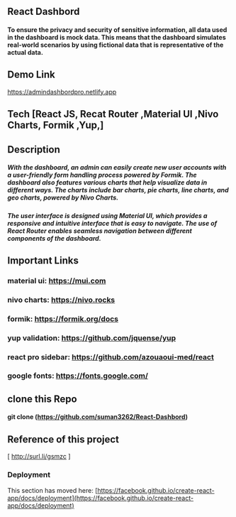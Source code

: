 ## React Dashbord

#### To ensure the privacy and security of sensitive information, all data used in the dashboard is mock data. This means that the dashboard simulates real-world scenarios by using fictional data that is representative of the actual data.

## Demo Link
https://admindashbordpro.netlify.app

## Tech [React JS, Recat Router ,Material UI ,Nivo Charts, Formik ,Yup,]

## Description
##### With the dashboard, an admin can easily create new user accounts with a user-friendly form handling process powered by Formik. The dashboard also features various charts that help visualize data in different ways. The charts include bar charts, pie charts, line charts, and geo charts, powered by Nivo Charts.

##### The user interface is designed using Material UI, which provides a responsive and intuitive interface that is easy to navigate. The use of React Router enables seamless navigation between different components of the dashboard.

## Important Links
### material ui: https://mui.com
### nivo charts: https://nivo.rocks
### formik: https://formik.org/docs
### yup validation: https://github.com/jquense/yup
### react pro sidebar: https://github.com/azouaoui-med/react
### google fonts: https://fonts.google.com/



## clone this Repo
#### git clone (https://github.com/suman3262/React-Dashbord)

## Reference of this project 
[ http://surl.li/gsmzc ]







### Deployment

This section has moved here: [https://facebook.github.io/create-react-app/docs/deployment](https://facebook.github.io/create-react-app/docs/deployment)

